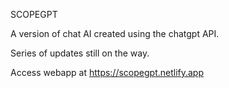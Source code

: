 SCOPEGPT

A version of chat AI created using the chatgpt API.

Series of updates still on the way.

Access webapp at https://scopegpt.netlify.app
